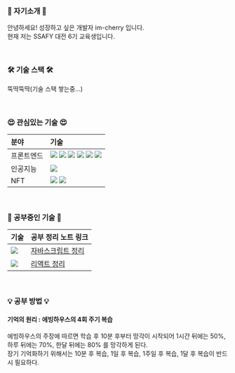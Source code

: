 ### 🍒 자기소개 🍒
안녕하세요! 성장하고 싶은 개발자 im-cherry 입니다.  
현재 저는 SSAFY 대전 6기 교육생입니다.  

<br>

### 🛠 기술 스택 🛠
뚝딱뚝딱(기술 스택 쌓는중...) 
<!--
| 기술 | 정리 노트 링크 |
|:--|:-- |
| <img src="https://img.shields.io/badge/html5-E34F26?style=for-the-badge&logo=html5&logoColor=white"> ||
| <img src="https://img.shields.io/badge/css-1572B6?style=for-the-badge&logo=css3&logoColor=white"> ||
| <img src="https://img.shields.io/badge/javascript-F7DF1E?style=for-the-badge&logo=javascript&logoColor=black"> ||
| <img src="https://img.shields.io/badge/sass-CC6699?style=for-the-badge&logo=sass&logoColor=white"> ||
| <img src="https://img.shields.io/badge/react-61DAFB?style=for-the-badge&logo=react&logoColor=black"> ||
| <img src="https://img.shields.io/badge/vue.js-4FC08D?style=for-the-badge&logo=vue.js&logoColor=white"> ||
| <img src ="https://img.shields.io/badge/tensorflow-FF6F00?&style=for-the-badge&logo=tensorflow&logoColor=white"/> ||
| <img src ="https://img.shields.io/badge/ethereum-3C3C3D?&style=for-the-badge&logo=ethereum&logoColor=white"/> ||
| <img src ="https://img.shields.io/badge/ethereum-3C3C3D?&style=for-the-badge&logo=ethereum&logoColor=white"/> ||
| <img src ="https://img.shields.io/badge/solidity-363636?&style=for-the-badge&logo=solidity&logoColor=white"/> ||  -->

<br>  
  
### 😍 관심있는 기술 😍
| 분야 | 기술 |
|:--|:-- |
| 프론트엔드 | <img src="https://img.shields.io/badge/html5-E34F26?style=for-the-badge&logo=html5&logoColor=white"> <img src="https://img.shields.io/badge/css-1572B6?style=for-the-badge&logo=css3&logoColor=white"> <img src="https://img.shields.io/badge/javascript-F7DF1E?style=for-the-badge&logo=javascript&logoColor=black"> <img src="https://img.shields.io/badge/sass-CC6699?style=for-the-badge&logo=sass&logoColor=white"> <img src="https://img.shields.io/badge/react-61DAFB?style=for-the-badge&logo=react&logoColor=black"> <img src="https://img.shields.io/badge/vue.js-4FC08D?style=for-the-badge&logo=vue.js&logoColor=white"> |
| 인공지능 | <img src ="https://img.shields.io/badge/tensorflow-FF6F00?&style=for-the-badge&logo=tensorflow&logoColor=white"/> |
| NFT | <img src ="https://img.shields.io/badge/ethereum-3C3C3D?&style=for-the-badge&logo=ethereum&logoColor=white"/> <img src ="https://img.shields.io/badge/solidity-363636?&style=for-the-badge&logo=solidity&logoColor=white"/> |  

<br>  
  
### 🌱 공부중인 기술 🌱
| 기술 | 공부 정리 노트 링크 |
|:--|:--|
| <img src="https://img.shields.io/badge/javascript-F7DF1E?style=for-the-badge&logo=javascript&logoColor=black"> | [자바스크립트 정리](https://github.com/im-cherry/JavaScript) |
| <img src="https://img.shields.io/badge/react-61DAFB?style=for-the-badge&logo=react&logoColor=black"> |[리액트 정리]() |
  
<br>  

### 💡 공부 방법 💡
#### 기억의 원리 : 에빙하우스의 4회 주기 복습
에빙하우스의 주장에 따르면 학습 후 10분 후부터 망각이 시작되어 1시간 뒤에는 50%, 하루 뒤에는 70%, 한달 뒤에는 80% 를 망각하게 된다.  
장기 기억화하기 위해서는 10분 후 복습, 1일 후 복습, 1주일 후 복습, 1달 후 복습이 반드시 필요하다.  
 
<!--
**im-cherry/im-cherry** is a ✨ _special_ ✨ repository because its `README.md` (this file) appears on your GitHub profile.
🎓
Here are some ideas to get you started:

- 🔭 I’m currently working on ...
- 🌱 I’m currently learning ...
- 👯 I’m looking to collaborate on ...
- 🤔 I’m looking for help with ...
- 💬 Ask me about ...
- 📫 How to reach me: ...
- 😄 Pronouns: ...
- ⚡ Fun fact: ...

<div align=center><h1>📚 STACKS</h1></div>

<div align=center> 
  <img src="https://img.shields.io/badge/java-007396?style=for-the-badge&logo=java&logoColor=white"> 
  <img src="https://img.shields.io/badge/c++-00599C?style=for-the-badge&logo=c%2B%2B&logoColor=white">
  <img src="https://img.shields.io/badge/python-3776AB?style=for-the-badge&logo=python&logoColor=white"> 
  <br>
  
  <img src="https://img.shields.io/badge/html5-E34F26?style=for-the-badge&logo=html5&logoColor=white"> 
  <img src="https://img.shields.io/badge/css-1572B6?style=for-the-badge&logo=css3&logoColor=white">
  <img src="https://img.shields.io/badge/javascript-F7DF1E?style=for-the-badge&logo=javascript&logoColor=black"> 
  <img src="https://img.shields.io/badge/jquery-0769AD?style=for-the-badge&logo=jquery&logoColor=white">
  <img src="https://img.shields.io/badge/sass-CC6699?style=for-the-badge&logo=sass&logoColor=white">
  <br>
  
  <img src="https://img.shields.io/badge/oracle-F80000?style=for-the-badge&logo=oracle&logoColor=white"> 
  <img src="https://img.shields.io/badge/mysql-4479A1?style=for-the-badge&logo=mysql&logoColor=white"> 
  <img src="https://img.shields.io/badge/mariaDB-003545?style=for-the-badge&logo=mariaDB&logoColor=white"> 
  <img src="https://img.shields.io/badge/mongoDB-47A248?style=for-the-badge&logo=MongoDB&logoColor=white">
  <img src="https://img.shields.io/badge/firebase-FFCA28?style=for-the-badge&logo=firebase&logoColor=white">
  <br>
  
  <img src="https://img.shields.io/badge/react-61DAFB?style=for-the-badge&logo=react&logoColor=black"> 
  <img src="https://img.shields.io/badge/vue.js-4FC08D?style=for-the-badge&logo=vue.js&logoColor=white"> 
  <img src="https://img.shields.io/badge/angular.js-DD0031?style=for-the-badge&logo=angularjs&logoColor=white">
  <img src="https://img.shields.io/badge/node.js-339933?style=for-the-badge&logo=Node.js&logoColor=white">
  <br>
  
  <img src="https://img.shields.io/badge/spring-6DB33F?style=for-the-badge&logo=spring&logoColor=white"> 
  <img src="https://img.shields.io/badge/express-000000?style=for-the-badge&logo=express&logoColor=white">
  <img src="https://img.shields.io/badge/django-092E20?style=for-the-badge&logo=django&logoColor=white">
  <img src="https://img.shields.io/badge/flask-000000?style=for-the-badge&logo=flask&logoColor=white">
  <img src="https://img.shields.io/badge/flutter-02569B?style=for-the-badge&logo=flutter&logoColor=white">
  
  <img src="https://img.shields.io/badge/bootstrap-7952B3?style=for-the-badge&logo=bootstrap&logoColor=white">
  <br>

  <img src="https://img.shields.io/badge/linux-FCC624?style=for-the-badge&logo=linux&logoColor=black"> 
  <img src="https://img.shields.io/badge/amazonaws-232F3E?style=for-the-badge&logo=amazonaws&logoColor=white"> 
  <img src="https://img.shields.io/badge/apache tomcat-F8DC75?style=for-the-badge&logo=apachetomcat&logoColor=white">
  <br>
  
  <img src="https://img.shields.io/badge/github-181717?style=for-the-badge&logo=github&logoColor=white">
  <img src="https://img.shields.io/badge/git-F05032?style=for-the-badge&logo=git&logoColor=white">
  <img src="https://img.shields.io/badge/fontawesome-339AF0?style=for-the-badge&logo=fontawesome&logoColor=white">
  <br>

  <img src ="https://img.shields.io/badge/ethereum-3C3C3D?&style=for-the-badge&logo=ethereum&logoColor=white"/>
  <img src ="https://img.shields.io/badge/solidity-363636?&style=for-the-badge&logo=solidity&logoColor=white"/>
  <img src ="https://img.shields.io/badge/tensorflow-FF6F00?&style=for-the-badge&logo=tensorflow&logoColor=white"/>
  <br>
</div>

-->
